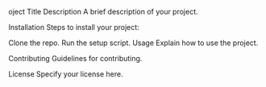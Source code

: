 oject Title
Description
A brief description of your project.

Installation
Steps to install your project:

Clone the repo.
Run the setup script.
Usage
Explain how to use the project.

Contributing
Guidelines for contributing.

License
Specify your license here.
